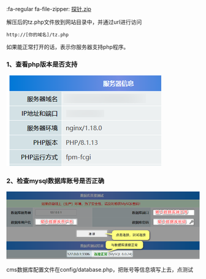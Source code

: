 

:fa-regular fa-file-zipper: [探针.zip](/探针.zip)

解压后的tz.php文件放到网站目录中，并通过url进行访问

```
http://[你的域名]/tz.php
```

如果能正常打开的话，表示你服务器支持php程序。

### 1、查看php版本是否支持
![运行环境](./_images/16785231616bc4b2.png)

### 2、检查mysql数据库账号是否正确

![检查mysql数据库账号是否正确](./_images/202303200915650.png)

cms数据库配置文件在config/database.php，把账号等信息填写上去，点测试
